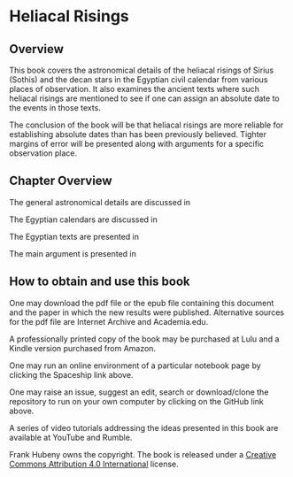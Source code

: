 # Heliacal Risings

## Overview

This book covers the astronomical details of the heliacal risings of Sirius (Sothis) and the decan stars in
the Egyptian civil calendar from various places of observation.  It also examines the ancient texts
where such heliacal risings are mentioned to see if one can assign an absolute date to the events in those texts.

The conclusion of the book will be that heliacal risings are more reliable for establishing absolute dates
than has been previously believed.  Tighter margins of error will be presented along with arguments for a
specific observation place.

## Chapter Overview

The general astronomical details are discussed in 

The Egyptian calendars are discussed in

The Egyptian texts are presented in

The main argument is presented in

## How to obtain and use this book

One may download the pdf file or the epub file containing this document and 
the paper in which the new results were published.  Alternative sources for the pdf file are Internet Archive and Academia.edu.

A professionally printed copy of the book may be purchased at Lulu and a Kindle version
purchased from Amazon.  

One may run an online environment of a particular notebook page by clicking the Spaceship link above.

One may raise an issue, suggest an edit, search or download/clone the repository to run on your own computer
by clicking on the GitHub link above.

A series of video tutorials addressing the ideas presented in this book are available at
YouTube and Rumble.

Frank Hubeny owns the copyright.  The book is released under a 
[Creative Commons Attribution 4.0 International](https://creativecommons.org/licenses/by/4.0/?ref=chooser-v1) license.


```{tableofcontents}
```

